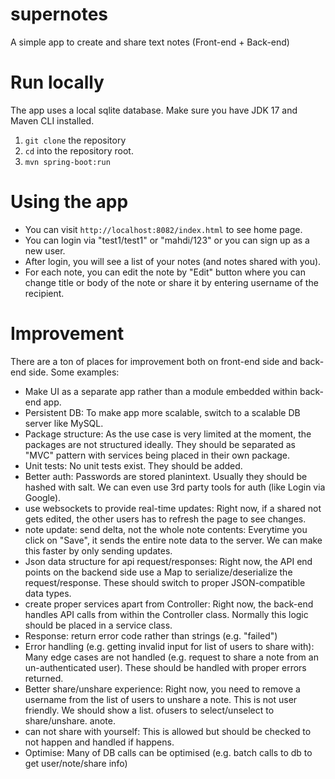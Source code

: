# supernotes
A simple app to create and share text notes (Front-end + Back-end)

# Run locally

The app uses a local sqlite database. Make sure you have JDK 17 and Maven CLI installed.

1. `git clone` the repository
2. `cd` into the repository root.
3. `mvn spring-boot:run`

# Using the app

- You can visit `http://localhost:8082/index.html` to see home page.
- You can login via "test1/test1" or "mahdi/123" or you can sign up as a new user.
- After login, you will see a list of your notes (and notes shared with you).
- For each note, you can edit the note by "Edit" button where you can change title or body of the note or share it by entering username of the recipient.

# Improvement

There are a ton of places for improvement both on front-end side and back-end side. Some examples:
- Make UI as a separate app rather than a module embedded within back-end app.
- Persistent DB: To make app more scalable, switch to a scalable DB server like MySQL.
- Package structure: As the use case is very limited at the moment, the packages are not structured ideally. They should be separated as "MVC" pattern with services being placed in their own package.
- Unit tests: No unit tests exist. They should be added.
- Better auth: Passwords are stored planintext. Usually they should be hashed with salt. We can even use 3rd party tools for auth (like Login via Google).
- use websockets to provide real-time updates: Right now, if a shared not gets edited, the other users has to refresh the page to see changes.
- note update: send delta, not the whole note contents: Everytime you click on "Save", it sends the entire note data to the server. We can make this faster by only sending updates.
- Json data structure for api request/responses: Right now, the API end points on the backend side use a Map to serialize/deserialize the request/response. These should switch to proper JSON-compatible data types.
- create proper services apart from Controller: Right now, the back-end handles API calls from within the Controller class. Normally this logic should be placed in a service class.
- Response: return error code rather than strings (e.g. "failed")
- Error handling (e.g. getting invalid input for list of users to share with): Many edge cases are not handled (e.g. request to share a note from an un-authenticated user). These should be handled with proper errors returned.
- Better share/unshare experience: Right now, you need to remove a username from the list of users to unshare a note. This is not user friendly. We should show a list. ofusers to select/unselect to share/unshare. anote.
- can not share with yourself: This is allowed but should be checked to not happen and handled if happens.
- Optimise: Many of DB calls can be optimised (e.g. batch calls to db to get user/note/share info)

